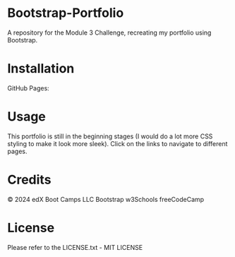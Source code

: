 # Bootstrap-Portfolio
A repository for the Module 3 Challenge, recreating my portfolio using Bootstrap.

# Installation
GitHub Pages:

# Usage
This portfolio is still in the beginning stages (I would do a lot more CSS styling to make it look more sleek). Click on the links to navigate to different pages.

# Credits
© 2024 edX Boot Camps LLC 
Bootstrap
w3Schools
freeCodeCamp


# License
Please refer to the LICENSE.txt - MIT LICENSE